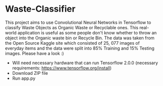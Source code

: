 # Waste-Classifier
This project aims to use Convolutional Neural Networks in Tensorflow to classify Waste Objects as Organic Waste or Recyclable ones. This real-world application is useful as some people don't know whether to throw an object into the Organic waste bin or Recycle Bin. The data was taken from the Open Source Kaggle site which consisted of 25, 077 images of everyday items and the data were split into 85% Training and 15% Testing images. Please have a look :)

- Will need necessary hardware that can run Tensorflow 2.0.0 (necessary requirements: https://www.tensorflow.org/install)
- Download ZIP file
- Run app.py
